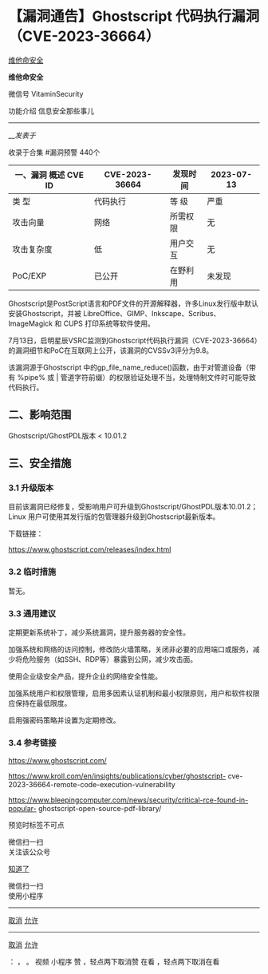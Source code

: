 #  【漏洞通告】Ghostscript 代码执行漏洞（CVE-2023-36664）

[ 维他命安全 ](javascript:void\(0\);)

**维他命安全** ![]()

微信号 VitaminSecurity

功能介绍 信息安全那些事儿

____

___发表于_

收录于合集 #漏洞预警 440个

**一、漏洞** **概述** CVE   ID| CVE-2023-36664| 发现时间| 2023-07-13  
---|---|---|---  
类    型| 代码执行| 等    级| 严重  
攻击向量| 网络| 所需权限| 无  
攻击复杂度| 低| 用户交互| 无  
PoC/EXP| 已公开| 在野利用| 未发现  
  
Ghostscript是PostScript语言和PDF文件的开源解释器，许多Linux发行版中默认安装Ghostscript，并被
LibreOffice、GIMP、Inkscape、Scribus、ImageMagick 和 CUPS 打印系统等软件使用。

7月13日，启明星辰VSRC监测到Ghostscript代码执行漏洞（CVE-2023-36664）的漏洞细节和PoC在互联网上公开，该漏洞的CVSSv3评分为9.8。

该漏洞源于Ghostscript 中的gp_file_name_reduce()函数，由于对管道设备（带有 %pipe% 或 |
管道字符前缀）的权限验证处理不当，处理特制文件时可能导致代码执行。

  

##  **二、影响范围**

Ghostscript/GhostPDL版本 < 10.01.2

  

##  **三、安全措施**

###  **3.1** **升级版本**

目前该漏洞已经修复，受影响用户可升级到Ghostscript/GhostPDL版本10.01.2；Linux
用户可使用其发行版的包管理器升级到Ghostscript最新版本。

下载链接：

https://www.ghostscript.com/releases/index.html

###  **3.2** **临时措施**

暂无。

###  **3.3** **通用建议**

定期更新系统补丁，减少系统漏洞，提升服务器的安全性。

加强系统和网络的访问控制，修改防火墙策略，关闭非必要的应用端口或服务，减少将危险服务（如SSH、RDP等）暴露到公网，减少攻击面。

使用企业级安全产品，提升企业的网络安全性能。

加强系统用户和权限管理，启用多因素认证机制和最小权限原则，用户和软件权限应保持在最低限度。

启用强密码策略并设置为定期修改。

###  **3.4** **参考链接**

https://www.ghostscript.com/

https://www.kroll.com/en/insights/publications/cyber/ghostscript-
cve-2023-36664-remote-code-execution-vulnerability

https://www.bleepingcomputer.com/news/security/critical-rce-found-in-popular-
ghostscript-open-source-pdf-library/

  

  

预览时标签不可点

微信扫一扫  
关注该公众号

[知道了](javascript:;)

微信扫一扫  
使用小程序

****

[取消](javascript:void\(0\);) [允许](javascript:void\(0\);)

****

[取消](javascript:void\(0\);) [允许](javascript:void\(0\);)

： ， 。   视频 小程序 赞 ，轻点两下取消赞 在看 ，轻点两下取消在看

